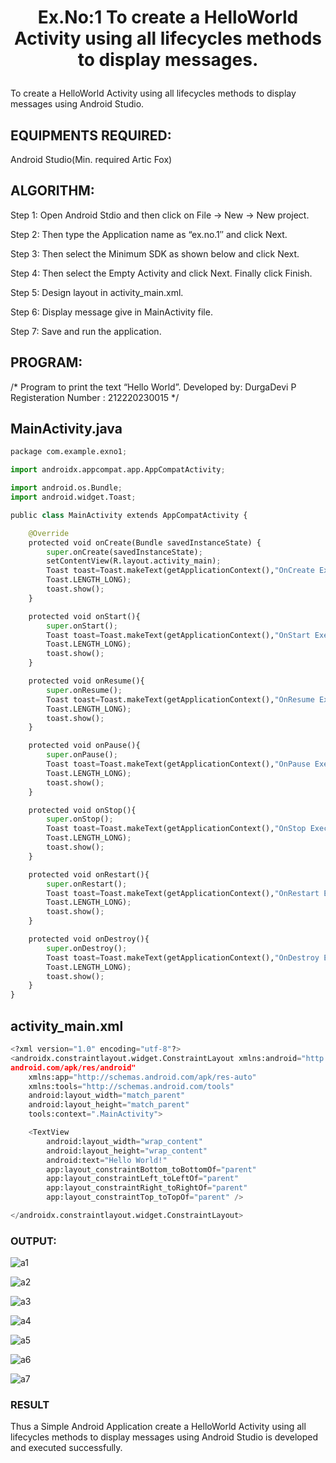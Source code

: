 # <p align="center"> Ex.No:1 To create a HelloWorld Activity using all lifecycles methods to display messages.</p>

To create a HelloWorld Activity using all lifecycles methods to display messages using Android Studio.

## EQUIPMENTS REQUIRED:
Android Studio(Min. required Artic Fox)

## ALGORITHM:
Step 1: Open Android Stdio and then click on File -> New -> New project.

Step 2: Then type the Application name as “ex.no.1″ and click Next.

Step 3: Then select the Minimum SDK as shown below and click Next.

Step 4: Then select the Empty Activity and click Next. Finally click Finish.

Step 5: Design layout in activity_main.xml.

Step 6: Display message give in MainActivity file.

Step 7: Save and run the application.

## PROGRAM:
/*
Program to print the text “Hello World”.
Developed by: DurgaDevi P
Registeration Number : 212220230015
*/

## MainActivity.java
```python
package com.example.exno1;

import androidx.appcompat.app.AppCompatActivity;

import android.os.Bundle;
import android.widget.Toast;

public class MainActivity extends AppCompatActivity {

    @Override
    protected void onCreate(Bundle savedInstanceState) {
        super.onCreate(savedInstanceState);
        setContentView(R.layout.activity_main);
        Toast toast=Toast.makeText(getApplicationContext(),"OnCreate Executed",
        Toast.LENGTH_LONG);
        toast.show();
    }

    protected void onStart(){
        super.onStart();
        Toast toast=Toast.makeText(getApplicationContext(),"OnStart Executed",
        Toast.LENGTH_LONG);
        toast.show();
    }

    protected void onResume(){
        super.onResume();
        Toast toast=Toast.makeText(getApplicationContext(),"OnResume Executed",
        Toast.LENGTH_LONG);
        toast.show();
    }

    protected void onPause(){
        super.onPause();
        Toast toast=Toast.makeText(getApplicationContext(),"OnPause Executed",
        Toast.LENGTH_LONG);
        toast.show();
    }

    protected void onStop(){
        super.onStop();
        Toast toast=Toast.makeText(getApplicationContext(),"OnStop Executed",
        Toast.LENGTH_LONG);
        toast.show();
    }

    protected void onRestart(){
        super.onRestart();
        Toast toast=Toast.makeText(getApplicationContext(),"OnRestart Executed",
        Toast.LENGTH_LONG);
        toast.show();
    }

    protected void onDestroy(){
        super.onDestroy();
        Toast toast=Toast.makeText(getApplicationContext(),"OnDestroy Executed",
        Toast.LENGTH_LONG);
        toast.show();
    }
}
```

## activity_main.xml
```python
<?xml version="1.0" encoding="utf-8"?>
<androidx.constraintlayout.widget.ConstraintLayout xmlns:android="http://schemas.
android.com/apk/res/android"
    xmlns:app="http://schemas.android.com/apk/res-auto"
    xmlns:tools="http://schemas.android.com/tools"
    android:layout_width="match_parent"
    android:layout_height="match_parent"
    tools:context=".MainActivity">

    <TextView
        android:layout_width="wrap_content"
        android:layout_height="wrap_content"
        android:text="Hello World!"
        app:layout_constraintBottom_toBottomOf="parent"
        app:layout_constraintLeft_toLeftOf="parent"
        app:layout_constraintRight_toRightOf="parent"
        app:layout_constraintTop_toTopOf="parent" />

</androidx.constraintlayout.widget.ConstraintLayout>
```

### OUTPUT:

![a1](https://user-images.githubusercontent.com/75235704/168241018-bf8896db-f753-42ab-a7c2-f88e379603c0.png)

![a2](https://user-images.githubusercontent.com/75235704/168241055-45f47fa3-e60e-4f20-9e6c-ff68ed515d81.png)


![a3](https://user-images.githubusercontent.com/75235704/168241081-40da465a-e91e-4bc1-9d36-c4f79567fdec.png)

![a4](https://user-images.githubusercontent.com/75235704/168241281-08d87283-ffcd-40b7-8f9a-8b60f9bf94f1.png)

![a5](https://user-images.githubusercontent.com/75235704/168241301-e992d43d-d53d-4105-94ae-481f5bcf692c.png)

![a6](https://user-images.githubusercontent.com/75235704/168241351-8c00e29c-215e-4994-be40-d95bbb04ea2d.png)

![a7](https://user-images.githubusercontent.com/75235704/168241441-761a1e75-007c-469a-9c0a-88b66afefc42.png)


### RESULT
Thus a Simple Android Application create a HelloWorld Activity using all lifecycles methods to display messages using Android Studio is developed and executed successfully.

